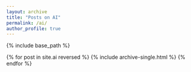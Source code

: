 ```yaml
---
layout: archive
title: "Posts on AI"
permalink: /ai/
author_profile: true
---
```


{% include base_path %}

{% for post in site.ai reversed %}
  {% include archive-single.html %}
{% endfor %}
